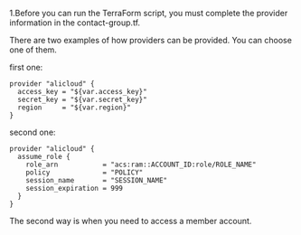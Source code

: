 1.Before you can run the TerraForm script, you must complete the provider information in the contact-group.tf.



There are two examples of how providers can be provided. You can choose one of them.

first one:

```hcl
provider "alicloud" {
  access_key = "${var.access_key}"
  secret_key = "${var.secret_key}"
  region     = "${var.region}"
}
```



second one:

```hcl
provider "alicloud" {
  assume_role {
    role_arn           = "acs:ram::ACCOUNT_ID:role/ROLE_NAME"
    policy             = "POLICY"
    session_name       = "SESSION_NAME"
    session_expiration = 999
  }
}
```

The second way is when you need to access a member account.

